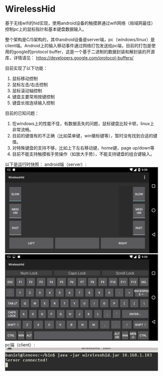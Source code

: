 # WirelessHid
基于无线wifi的hid实现，使用android设备的触摸屏通过wifi网络（局域网最佳）控制pc上的鼠标指针和基本键盘数据输入。

整个架构是C/S架构的，其中android设备是server端，pc（windows/linux）是client端。Android上的输入移动事件通过网络打包发送给pc端，目前的打包是使用的google的protocol buffer，这是一个基于二进制的数据封装和解封装的开源库，详情请见：
https://developers.google.com/protocol-buffers/

目前实现了以下功能：

  1. 鼠标移动控制
  2. 鼠标左击/右击控制
  3. 鼠标滚动轴控制
  4. 键盘主要常用按键控制
  4. 键盘长按连续输入控制
  
目前的已知问题：

  1. 在windows上的性能不佳，有数据丢失的问题，鼠标键盘比较卡顿，linux上非常流畅。
  2. 目前的键值有的不正确（比如菜单键，win徽标键等），暂时没有找到合适的键值。
  3. 对特殊键盘的支持不够，比如上下左右移动键，home键，page up/down等
  4. 目前不能支持触摸板手势操作（如放大手势），不能支持键盘的组合键输入。

以下是运行时快照：
android端（server）:
![screenshot 1](https://github.com/CreateChance/WirelessHid/blob/master/ScreenShot/Screenshot_1.png)
![screenshot 2](https://github.com/CreateChance/WirelessHid/blob/master/ScreenShot/Screenshot_2.png)
pc端（client）:
![screenshot 1](https://github.com/CreateChance/WirelessHid/blob/master/ScreenShot/Selection_015.png)
